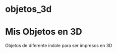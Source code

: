 # objetos_3d
Mis Objetos en 3D
=================

Objetos de diferente índole para ser impresos en 3D

